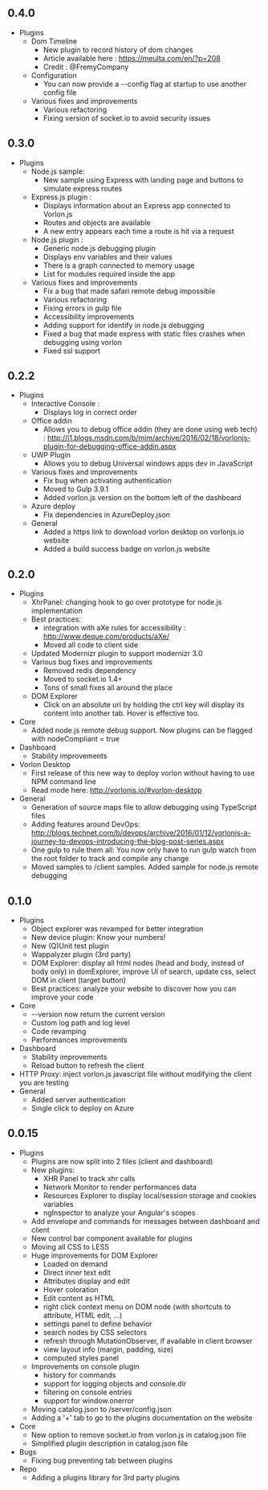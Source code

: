 ## 0.4.0
- Plugins
	- Dom Timeline
		- New plugin to record history of dom changes
		- Article available here : https://meulta.com/en/?p=208
		- Credit : @FremyCompany
	- Configuration
		- You can now provide a --config flag at startup to use another config file
	- Various fixes and improvements
		- Various refactoring
		- Fixing version of socket.io to avoid security issues


## 0.3.0
- Plugins
	- Node.js sample:
		- New sample using Express with landing page and buttons to simulate express routes
	- Express.js plugin :
		- Displays information about an Express app connected to Vorlon.js
		- Routes and objects are available
		- A new entry appears each time a route is hit via a request
	- Node.js plugin :
		- Generic node.js debugging plugin
		- Displays env variables and their values
		- There is a graph connected to memory usage
		- List for modules required inside the app
	- Various fixes and improvements
		- Fix a bug that made safari remote debug impossible
		- Various refactoring
		- Fixing errors in gulp file
		- Accessibility improvements
		- Adding support for identify in node.js debugging
		- Fixed a bug that made express with static files crashes when debugging using vorlon
		- Fixed ssl support
	

## 0.2.2
- Plugins
	- Interactive Console :
		- Displays log in correct order
	- Office addin
		- Allows you to debug office addin (they are done using web tech) : http://i1.blogs.msdn.com/b/mim/archive/2016/02/18/vorlonjs-plugin-for-debugging-office-addin.aspx
	- UWP Plugin 
		- Allows you to debug Universal windows apps dev in JavaScript
	- Various fixes and improvements
		- Fix bug when activating authentication
		- Moved to Gulp 3.9.1
		- Added vorlon.js version on the bottom left of the dashboard
	- Azure deploy
		- Fix dependencies in AzureDeploy.json
	- General
		- Added a https link to download vorlon desktop on vorlonjs.io website
		- Added a build success badge on vorlon.js website
		

## 0.2.0

- Plugins
	- XhrPanel: changing hook to go over prototype for node.js implementation
	- Best practices: 
		- integration with aXe rules for accessibility : http://www.deque.com/products/aXe/
		- Moved all code to client side
	- Updated Modernizr plugin to support modernizr 3.0
	- Various bug fixes and improvements
		- Removed redis dependency
		- Moved to socket.io 1.4+
		- Tons of small fixes all around the place
    - DOM Explorer
        - Click on an absolute uri by holding the ctrl key will display its content into another tab. Hover is effective too.
- Core
	- Added node.js remote debug support. Now plugins can be flagged with nodeCompliant = true
- Dashboard
	- Stability improvements
- Vorlon Desktop   
	- First release of this new way to deploy vorlon without having to use NPM command line
	- Read mode here: http://vorlonjs.io/#vorlon-desktop
- General
	- Generation of source maps file to allow debugging using TypeScript files
	- Adding features around DevOps: http://blogs.technet.com/b/devops/archive/2016/01/12/vorlonjs-a-journey-to-devops-introducing-the-blog-post-series.aspx
	- One gulp to rule them all: You now only have to run gulp watch from the root folder to track and compile any change
	- Moved samples to /client samples. Added sample for node.js remote debugging

## 0.1.0

- Plugins
	- Object explorer was revamped for better integration
	- New device plugin: Know your numbers!
	- New (Q)Unit test plugin
	- Wappalyzer plugin (3rd party)
	- DOM Explorer: display all html nodes (head and body, instead of body only) in domExplorer, improve UI of search, update css, select DOM in client (target button)
	- Best practices: analyze your website to discover how you can improve your code
- Core
	- --version now return the current version
	- Custom log path and log level
	- Code revamping
	- Performances improvements
- Dashboard
	- Stability improvements
	- Reload button to refresh the client
- HTTP Proxy: inject vorlon.js javascript file without modifying the client you are testing
- General
	- Added server authentication
	- Single click to deploy on Azure

## 0.0.15

- Plugins
    - Plugins are now split into 2 files (client and dashboard)
	- New plugins: 
		- XHR Panel to track xhr calls
		- Network Monitor to render performances data
		- Resources Explorer to display local/session storage and cookies variables
		- ngInspector to analyze your Angular's scopes
	- Add envelope and commands for messages between dashboard and client
	- New control bar component available for plugins
	- Moving all CSS to LESS
	- Huge improvements for DOM Explorer
		- Loaded on demand
		- Direct inner text edit
		- Attributes display and edit
		- Hover coloration
		- Edit content as HTML
		- right click context menu on DOM node (with shortcuts to attribute, HTML edit, ...)
		- settings panel to define behavior
		- search nodes by CSS selectors
		- refresh through MutationObserver, if available in client browser
		- view layout info (margin, padding, size)
		- computed styles panel 
	- Improvements on console plugin
		- history for commands
		- support for logging objects and console.dir
		- filtering on console entries
		- support for window.onerror
	- Moving catalog.json to /server/config.json
	- Adding a '+' tab to go to the plugins documentation on the website
- Core
	- New option to remove socket.io from vorlon.js in catalog.json file
	- Simplified plugin description in catalog.json file
- Bugs
	- Fixing bug preventing tab between plugins
- Repo
	- Adding a plugins library for 3rd party plugins
